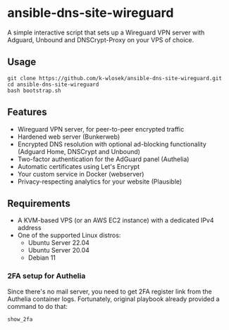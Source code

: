# ansible-dns-site-wireguard

A simple interactive script that sets up a Wireguard VPN server with Adguard, Unbound and DNSCrypt-Proxy on your VPS of choice.

## Usage

```
git clone https://github.com/k-wlosek/ansible-dns-site-wireguard.git
cd ansible-dns-site-wireguard
bash bootstrap.sh
```

## Features
* Wireguard VPN server, for peer-to-peer encrypted traffic
* Hardened web server (Bunkerweb)
* Encrypted DNS resolution with optional ad-blocking functionality (Adguard Home, DNSCrypt and Unbound)
* Two-factor authentication for the AdGuard panel (Authelia)
* Automatic certificates using Let's Encrypt
* Your custom service in Docker (webserver)
* Privacy-respecting analytics for your website (Plausible)

## Requirements
* A KVM-based VPS (or an AWS EC2 instance) with a dedicated IPv4 address
* One of the supported Linux distros:
  * Ubuntu Server 22.04
  * Ubuntu Server 20.04
  * Debian 11

### 2FA setup for Authelia
Since there's no mail server, you need to get 2FA register link from the Authelia container logs. Fortunately, original playbook already provided a command to do that:
```bash
show_2fa
```

